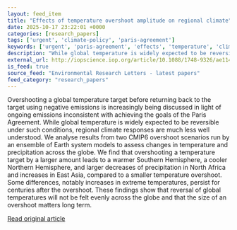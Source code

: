 ```yaml
---
layout: feed_item
title: "Effects of temperature overshoot amplitude on regional climate"
date: 2025-10-17 23:22:01 +0000
categories: [research_papers]
tags: ['urgent', 'climate-policy', 'paris-agreement']
keywords: ['urgent', 'paris-agreement', 'effects', 'temperature', 'climate-policy', 'overshoot']
description: "While global temperature is widely expected to be reversible under such conditions, regional climate responses are much less well understood"
external_url: http://iopscience.iop.org/article/10.1088/1748-9326/ae114f
is_feed: true
source_feed: "Environmental Research Letters - latest papers"
feed_category: "research_papers"
---
```


Overshooting a global temperature target before returning back to the target using negative emissions is increasingly being discussed in light of ongoing emissions inconsistent with achieving the goals of the Paris Agreement. While global temperature is widely expected to be reversible under such conditions, regional climate responses are much less well understood. We analyse results from two CMIP6 overshoot scenarios run by an ensemble of Earth system models to assess changes in temperature and precipitation across the globe. We find that overshooting a temperature target by a larger amount leads to a warmer Southern Hemisphere, a cooler Northern Hemisphere, and larger decreases of precipitation in North Africa and increases in East Asia, compared to a smaller temperature overshoot. Some differences, notably increases in extreme temperatures, persist for centuries after the overshoot. These findings show that reversal of global temperatures will not be felt evenly across the globe and that the size of an overshoot matters long term.

[Read original article](http://iopscience.iop.org/article/10.1088/1748-9326/ae114f)
